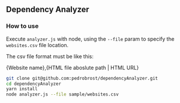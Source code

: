 ## Dependency Analyzer

### How to use

Execute `analyzer.js` with node, using the `--file` param to specify the `websites.csv` file location.

The csv file format must be like this:

{Website name},{HTML file aboslute path | HTML URL}

```bash
git clone git@github.com:pedrobrost/dependencyAnalyzer.git
cd dependencyAnalyzer
yarn install
node analyzer.js --file sample/websites.csv
```
